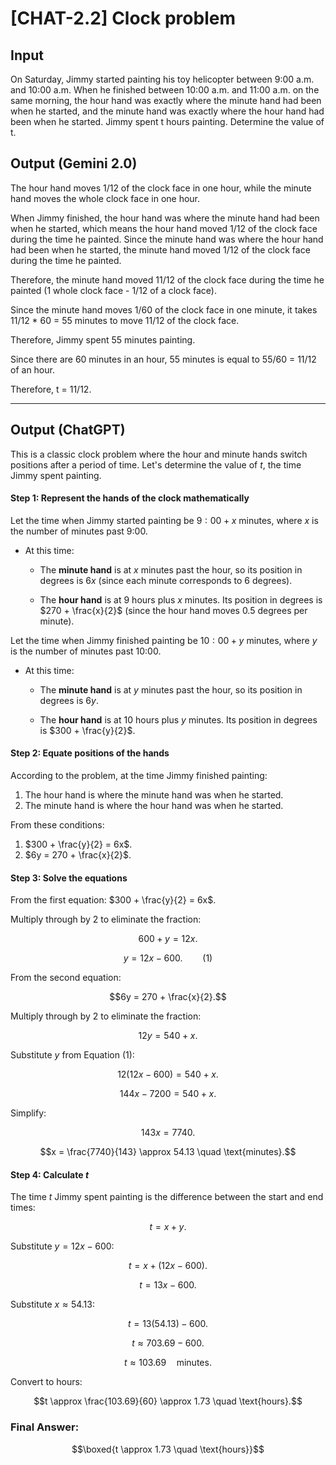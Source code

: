 # [CHAT-2.2] Clock problem

## Input

On Saturday, Jimmy started painting his toy helicopter between 9:00 a.m. and 10:00 a.m. When he finished between 10:00 a.m. and 11:00 a.m. on the same morning, the hour hand was exactly where the minute hand had been when he started, and the minute hand was exactly where the hour hand had been when he started. Jimmy spent t hours painting. Determine the value of t.

## Output (Gemini 2.0)

The hour hand moves 1/12 of the clock face in one hour, while the minute hand moves the whole clock face in one hour.

When Jimmy finished, the hour hand was where the minute hand had been when he started, which means the hour hand moved 1/12 of the clock face during the time he painted. Since the minute hand was where the hour hand had been when he started, the minute hand moved 1/12 of the clock face during the time he painted.

Therefore, the minute hand moved 11/12 of the clock face during the time he painted (1 whole clock face - 1/12 of a clock face).

Since the minute hand moves 1/60 of the clock face in one minute, it takes 11/12 * 60 = 55 minutes to move 11/12 of the clock face.

Therefore, Jimmy spent 55 minutes painting.

Since there are 60 minutes in an hour, 55 minutes is equal to 55/60 = 11/12 of an hour.

Therefore, t = 11/12.

---

## Output (ChatGPT)

This is a classic clock problem where the hour and minute hands switch positions after a period of time. Let's determine the value of $t$, the time Jimmy spent painting.

#### Step 1: Represent the hands of the clock mathematically
Let the time when Jimmy started painting be $9:00 + x$ minutes, where $x$ is the number of minutes past 9:00.

- At this time:
 
  - The **minute hand** is at $x$ minutes past the hour, so its position in degrees is $6x$ (since each minute corresponds to 6 degrees).
    
  - The **hour hand** is at $9$ hours plus $x$ minutes. Its position in degrees is $270 + \frac{x}{2}$ (since the hour hand moves 0.5 degrees per minute).

Let the time when Jimmy finished painting be $10:00 + y$ minutes, where $y$ is the number of minutes past 10:00.

- At this time:
  - The **minute hand** is at $y$ minutes past the hour, so its position in degrees is $6y$.

  - The **hour hand** is at $10$ hours plus $y$ minutes. Its position in degrees is $300 + \frac{y}{2}$.

#### Step 2: Equate positions of the hands
According to the problem, at the time Jimmy finished painting:
1. The hour hand is where the minute hand was when he started.
2. The minute hand is where the hour hand was when he started.

From these conditions:
1. $300 + \frac{y}{2} = 6x$.
2. $6y = 270 + \frac{x}{2}$.

#### Step 3: Solve the equations

From the first equation: $300 + \frac{y}{2} = 6x$.

Multiply through by 2 to eliminate the fraction:

$$600 + y = 12x.$$

$$y = 12x - 600. \qquad (1)$$

From the second equation:

$$6y = 270 + \frac{x}{2}.$$

Multiply through by 2 to eliminate the fraction:

$$12y = 540 + x.$$

Substitute $y$ from Equation (1):

$$12(12x - 600) = 540 + x.$$

$$144x - 7200 = 540 + x.$$

Simplify:

$$143x = 7740.$$

$$x = \frac{7740}{143} \approx 54.13 \quad \text{minutes}.$$

#### Step 4: Calculate $t$
The time $t$ Jimmy spent painting is the difference between the start and end times:

$$t = x + y.$$

Substitute $y = 12x - 600$:

$$t = x + (12x - 600).$$

$$t = 13x - 600.$$

Substitute $x \approx 54.13$:

$$t = 13(54.13) - 600.$$

$$t \approx 703.69 - 600.$$

$$t \approx 103.69 \quad \text{minutes}.$$

Convert to hours:

$$t \approx \frac{103.69}{60} \approx 1.73 \quad \text{hours}.$$

### Final Answer:

$$\boxed{t \approx 1.73 \quad \text{hours}}$$
